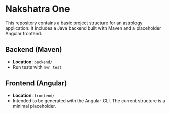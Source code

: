 # Nakshatra One

This repository contains a basic project structure for an astrology application.
It includes a Java backend built with Maven and a placeholder Angular frontend.

## Backend (Maven)
* **Location**: `backend/`
* Run tests with `mvn test`

## Frontend (Angular)
* **Location**: `frontend/`
* Intended to be generated with the Angular CLI. The current structure is a minimal placeholder.
